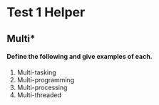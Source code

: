 # Test 1 Helper
## Multi\*
#### Define the following and give examples of each.

1. Multi-tasking
2. Multi-programming
3. Multi-processing
4. Multi-threaded
